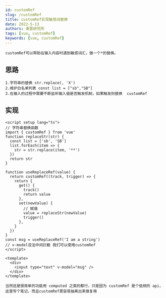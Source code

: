 ```yaml
---
id: customRef
slug: /customRef
title: customRef实现敏感词替换
date: 2022-5-13
authors: 東雲研究所
tags: [vue, customRef]
keywords: [vue, customRef]
---
```


    customRef可以帮助在输入内容时遇到敏感词汇，做一个*的替换。

## 思路

    1.字符串的替换 str.replace(, 'X')
    2.维护白名单列表 const list = ["sb","SB"]
    3.在输入的过程中需要不断监听输入值是否触发机制，如果触发则替换  customRef

## 实现

```vue title="demo.vue"
<script setup lang="ts">
// 字符串替换函数
import { customRef } from 'vue'
function replaceStr(str) {
  const list = ['sb', 'SB']
  list.forEach(item => {
    str = str.replace(item, '**')
  })
  return str
}

function useReplaceRef(value) {
  return customRef((track, trigger) => {
    return {
      get() {
        track()
        return value
      },
      set(newValue) {
        // 赋值
        value = replaceStr(newValue)
        trigger()
      },
    }
  })
}
const msg = useReplaceRef('I am a string')
// v-model没法中间拦截 我们可以使用customRef
</script>

<template>
  <div>
    <input type="text" v-model="msg" />
  </div>
</template>
```

    当然这是很简单的功能用 computed 之类的都行，只是因为 customRef 是个低频的 api，这里写个笔记，而且customRef更容易抽离出来做复用
